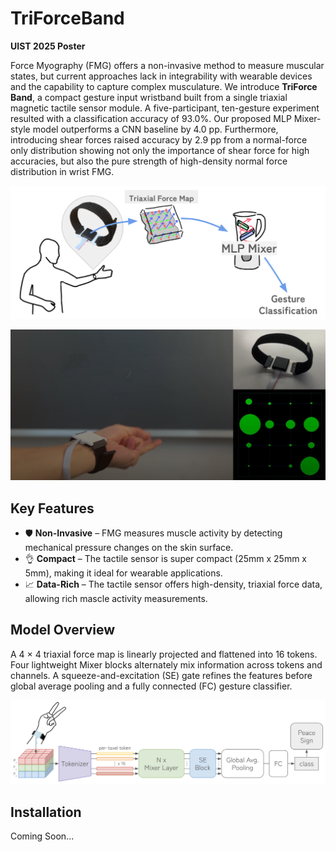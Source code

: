# TriForceBand
**UIST 2025 Poster**

Force Myography (FMG) offers a non-invasive method to measure muscular states, but current approaches lack in integrability with wearable devices and the capability to capture complex musculature. We introduce **TriForce Band**, a compact gesture input wristband built from a single triaxial magnetic tactile sensor module. A five-participant, ten-gesture experiment resulted with a classification accuracy of 93.0%. Our proposed MLP Mixer-style model outperforms a CNN baseline by 4.0 pp. Furthermore, introducing shear forces raised accuracy by 2.9 pp from a normal-force only distribution showing not only the importance of shear force for high accuracies, but also the pure strength of high-density normal force distribution in wrist FMG.

![overview](figures/teaser.png) 

![pictures](figures/wear.png)

## Key Features

- 🛡️ **Non-Invasive** – FMG measures muscle activity by detecting mechanical pressure changes on the skin surface.
- 👌 **Compact** – The tactile sensor is super compact (25mm x 25mm x 5mm), making it ideal for wearable applications.
- 📈 **Data-Rich** – The tactile sensor offers high-density, triaxial force data, allowing rich mascle activity measurements.

## Model Overview

A 4 × 4 triaxial force map is linearly projected and flattened into 16 tokens. Four lightweight Mixer blocks alternately mix information across tokens and channels. A squeeze-and-excitation (SE) gate refines the features before global average pooling and a fully connected (FC) gesture classifier.

![model](figures/modeldiagram.png)

## Installation

Coming Soon...
